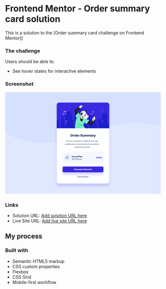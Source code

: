 # Frontend Mentor - Order summary card solution

This is a solution to the [Order summary card challenge on Frontend Mentor](

### The challenge

Users should be able to:

- See hover states for interactive elements

### Screenshot

![](./screenshot.png)



### Links

- Solution URL: [Add solution URL here](https://your-solution-url.com)
- Live Site URL: [Add live site URL here](https://your-live-site-url.com)

## My process

### Built with

- Semantic HTML5 markup
- CSS custom properties
- Flexbox
- CSS Grid
- Mobile-first workflow
